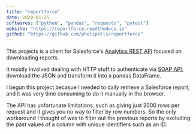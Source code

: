 ```yaml
---
title: "reportforce"
date: 2020-01-25
softwares: ["python", "pandas", "requests", "pytest"]
website: "https://reportforce.readthedocs.io"
github: "https://github.com/phelipetls/reportforce"
---
```


This projects is a client for Salesforce's [Analytics REST
API](https://resources.docs.salesforce.com/226/latest/en-us/sfdc/pdf/bi_dev_guide_rest.pdf)
focused on downloading reports.

It mostly involved dealing with HTTP stuff to authenticate via [SOAP
API](https://developer.salesforce.com/docs/atlas.en-us.noversion.mc-apis.meta/mc-apis/authenticate-soap-api.htm),
download the JSON and transform it into a pandas DataFrame.

I begun this project becasue I needed to daily retrieve a Salesforce report,
and it was very time consuming to do it manually in the browser.

The API has unfortunate limitations, such as giving just 2000 rows per request
and it gives you no way to filter by row numbers. So the only workaround I
thought of was to filter out the previous reports by excluding the past values
of a column with unique identifiers such as an ID.
